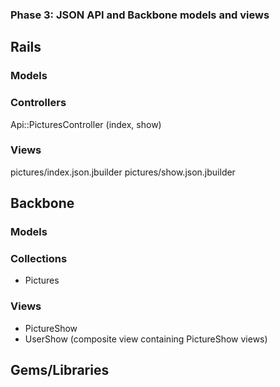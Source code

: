 ### Phase 3: JSON API and Backbone models and views

## Rails
### Models

### Controllers
Api::PicturesController (index, show)

### Views
pictures/index.json.jbuilder
pictures/show.json.jbuilder

## Backbone
### Models


### Collections
* Pictures

### Views
* PictureShow
* UserShow (composite view containing PictureShow views)

## Gems/Libraries

